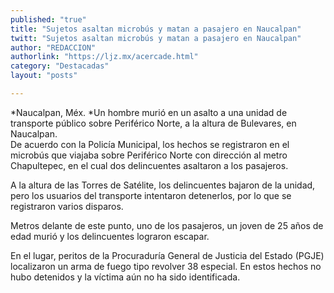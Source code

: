```yaml
---
published: "true"
title: "Sujetos asaltan microbús y matan a pasajero en Naucalpan"
twitt: "Sujetos asaltan microbús y matan a pasajero en Naucalpan"
author: "REDACCION"
authorlink: "https://ljz.mx/acercade.html"
category: "Destacadas"
layout: "posts"

---
```




*Naucalpan, Méx. *Un hombre murió en un asalto a una unidad de transporte público sobre Periférico Norte, a la altura de Bulevares, en Naucalpan.  
  De acuerdo con la Policía Municipal, los hechos se registraron en el microbús que viajaba sobre Periférico Norte con dirección al metro Chapultepec, en el cual dos delincuentes asaltaron a los pasajeros.



  A la altura de las Torres de Satélite, los delincuentes bajaron de la unidad, pero los usuarios del transporte intentaron detenerlos, por lo que se registraron varios disparos.



  Metros delante de este punto, uno de los pasajeros, un joven de 25 años de edad murió y los delincuentes lograron escapar.



  En el lugar, peritos de la Procuraduría General de Justicia del Estado (PGJE) localizaron un arma de fuego tipo revolver 38 especial. En estos hechos no hubo detenidos y la víctima aún no ha sido identificada.

